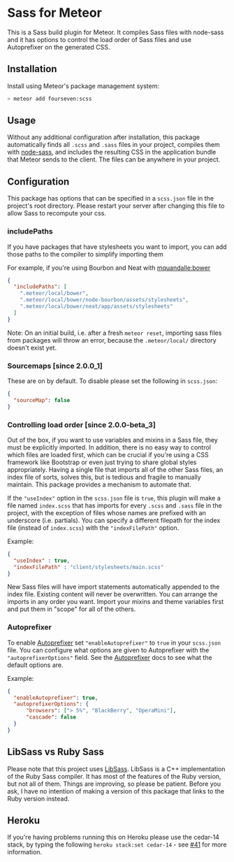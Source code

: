 # Sass for Meteor
This is a Sass build plugin for Meteor. It compiles Sass files with node-sass and it has options to control the load order of Sass files and use Autoprefixer on the generated CSS.

## Installation

Install using Meteor's package management system:

```bash
> meteor add fourseven:scss
```

## Usage
Without any additional configuration after installation, this package automatically finds all `.scss` and `.sass` files in your project, compiles them with [node-sass](https://github.com/sass/node-sass), and includes the resulting CSS in the application bundle that Meteor sends to the client. The files can be anywhere in your project.

## Configuration
This package has options that can be specified in a `scss.json` file in the project's root directory. Please restart your server after changing this file to allow Sass to recompute your css.

### includePaths
If you have packages that have stylesheets you want to import, you can add those paths to the compiler to simplify importing them

For example, if you're using Bourbon and Neat with [mquandalle:bower](https://github.com/mquandalle/meteor-bower)

```json
{
  "includePaths": [
    ".meteor/local/bower",
    ".meteor/local/bower/node-bourbon/assets/stylesheets",
    ".meteor/local/bower/neat/app/assets/stylesheets"
  ]
}
```

Note: On an initial build, i.e. after a fresh `meteor reset`, importing sass files from packages will throw an error, because the `.meteor/local/` directory doesn't exist yet.

### Sourcemaps [since 2.0.0_1]
These are on by default. To disable please set the following in `scss.json`:
```json
{
  "sourceMap": false
}
```

### Controlling load order [since 2.0.0-beta_3]
Out of the box, if you want to use variables and mixins in a Sass file, they must be explicitly imported. In addition, there is no easy way to control which files are loaded first, which can be crucial if you're using a CSS framework like Bootstrap or even just trying to share global styles appropriately. Having a single file that imports all of the other Sass files, an index file of sorts, solves this, but is tedious and fragile to manually maintain. This package provides a mechanism to automate that.

If the `"useIndex"` option in the `scss.json` file is `true`, this plugin will make a file named `index.scss` that has imports for every `.scss` and `.sass` file in the project, with the exception of files whose names are prefixed with an underscore (i.e. partials). You can specify a different filepath for the index file (instead of `index.scss`) with the `"indexFilePath"` option.

Example:

```json
{
  "useIndex" : true,
  "indexFilePath" : "client/stylesheets/main.scss"
}
```
New Sass files will have import statements automatically appended to the index file. Existing content will never be overwritten. You can arrange the imports in any order you want. Import your mixins and theme variables first and put them in "scope" for all of the others.

### Autoprefixer
To enable [Autoprefixer](https://github.com/postcss/autoprefixer) set `"enableAutoprefixer"` to `true` in your `scss.json` file. You can configure what options are given to Autoprefixer with the `"autoprefixerOptions"` field. See the [Autoprefixer](https://github.com/postcss/autoprefixer-core#usage) docs to see what the default options are.

Example:

```json
{
  "enableAutoprefixer": true,
  "autoprefixerOptions": {
      "browsers": ["> 5%", "BlackBerry", "OperaMini"],
      "cascade": false
  }
}
```


## LibSass vs Ruby Sass
Please note that this project uses [LibSass](https://github.com/hcatlin/libsass). LibSass is a C++ implementation of the Ruby Sass compiler. It has most of the features of the Ruby version, but not all of them. Things are improving, so please be patient. Before you ask, I have no intention of making a version of this package that links to the Ruby version instead.


## Heroku
If you're having problems running this on Heroku please use the cedar-14 stack, by typing the following `heroku stack:set cedar-14` - see [#41](https://github.com/fourseven/meteor-scss/issues/41) for more information.
